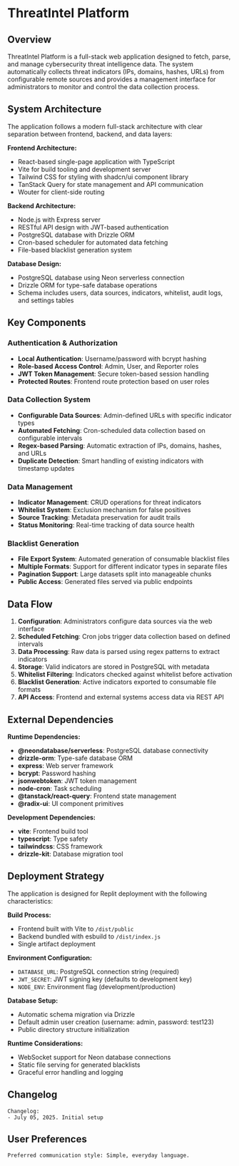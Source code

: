 # ThreatIntel Platform

## Overview

ThreatIntel Platform is a full-stack web application designed to fetch, parse, and manage cybersecurity threat intelligence data. The system automatically collects threat indicators (IPs, domains, hashes, URLs) from configurable remote sources and provides a management interface for administrators to monitor and control the data collection process.

## System Architecture

The application follows a modern full-stack architecture with clear separation between frontend, backend, and data layers:

**Frontend Architecture:**
- React-based single-page application with TypeScript
- Vite for build tooling and development server
- Tailwind CSS for styling with shadcn/ui component library
- TanStack Query for state management and API communication
- Wouter for client-side routing

**Backend Architecture:**
- Node.js with Express server
- RESTful API design with JWT-based authentication
- PostgreSQL database with Drizzle ORM
- Cron-based scheduler for automated data fetching
- File-based blacklist generation system

**Database Design:**
- PostgreSQL database using Neon serverless connection
- Drizzle ORM for type-safe database operations
- Schema includes users, data sources, indicators, whitelist, audit logs, and settings tables

## Key Components

### Authentication & Authorization
- **Local Authentication**: Username/password with bcrypt hashing
- **Role-based Access Control**: Admin, User, and Reporter roles
- **JWT Token Management**: Secure token-based session handling
- **Protected Routes**: Frontend route protection based on user roles

### Data Collection System
- **Configurable Data Sources**: Admin-defined URLs with specific indicator types
- **Automated Fetching**: Cron-scheduled data collection based on configurable intervals
- **Regex-based Parsing**: Automatic extraction of IPs, domains, hashes, and URLs
- **Duplicate Detection**: Smart handling of existing indicators with timestamp updates

### Data Management
- **Indicator Management**: CRUD operations for threat indicators
- **Whitelist System**: Exclusion mechanism for false positives
- **Source Tracking**: Metadata preservation for audit trails
- **Status Monitoring**: Real-time tracking of data source health

### Blacklist Generation
- **File Export System**: Automated generation of consumable blacklist files
- **Multiple Formats**: Support for different indicator types in separate files
- **Pagination Support**: Large datasets split into manageable chunks
- **Public Access**: Generated files served via public endpoints

## Data Flow

1. **Configuration**: Administrators configure data sources via the web interface
2. **Scheduled Fetching**: Cron jobs trigger data collection based on defined intervals
3. **Data Processing**: Raw data is parsed using regex patterns to extract indicators
4. **Storage**: Valid indicators are stored in PostgreSQL with metadata
5. **Whitelist Filtering**: Indicators checked against whitelist before activation
6. **Blacklist Generation**: Active indicators exported to consumable file formats
7. **API Access**: Frontend and external systems access data via REST API

## External Dependencies

**Runtime Dependencies:**
- **@neondatabase/serverless**: PostgreSQL database connectivity
- **drizzle-orm**: Type-safe database ORM
- **express**: Web server framework
- **bcrypt**: Password hashing
- **jsonwebtoken**: JWT token management
- **node-cron**: Task scheduling
- **@tanstack/react-query**: Frontend state management
- **@radix-ui**: UI component primitives

**Development Dependencies:**
- **vite**: Frontend build tool
- **typescript**: Type safety
- **tailwindcss**: CSS framework
- **drizzle-kit**: Database migration tool

## Deployment Strategy

The application is designed for Replit deployment with the following characteristics:

**Build Process:**
- Frontend built with Vite to `/dist/public`
- Backend bundled with esbuild to `/dist/index.js`
- Single artifact deployment

**Environment Configuration:**
- `DATABASE_URL`: PostgreSQL connection string (required)
- `JWT_SECRET`: JWT signing key (defaults to development key)
- `NODE_ENV`: Environment flag (development/production)

**Database Setup:**
- Automatic schema migration via Drizzle
- Default admin user creation (username: admin, password: test123)
- Public directory structure initialization

**Runtime Considerations:**
- WebSocket support for Neon database connections
- Static file serving for generated blacklists
- Graceful error handling and logging

## Changelog

```
Changelog:
- July 05, 2025. Initial setup
```

## User Preferences

```
Preferred communication style: Simple, everyday language.
```